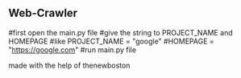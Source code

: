 ## Web-Crawler

#first open the main.py file
#give the string to PROJECT_NAME and  HOMEPAGE 
#like PROJECT_NAME = "google"
#HOMEPAGE = "https://google.com"
#run main.py file

made with the help of thenewboston
